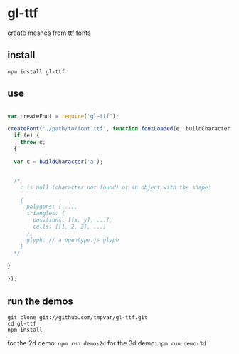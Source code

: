 # gl-ttf

create meshes from ttf fonts

## install

`npm install gl-ttf`

## use

```javascript

var createFont = require('gl-ttf');

createFont('./path/to/font.ttf', function fontLoaded(e, buildCharacter, font) {
  if (e) {
    throw e;
  {

  var c = buildCharacter('a');


  /*
    c is null (character not found) or an object with the shape:

    {
      polygons: [...],
      triangles: {
        positions: [[x, y], ...],
        cells: [[1, 2, 3], ...]
      },
      glyph: // a opentype.js glyph
    }
  */

}

});
```

## run the demos

```
git clone git://github.com/tmpvar/gl-ttf.git
cd gl-ttf
npm install
```

for the 2d demo: `npm run demo-2d`
for the 3d demo: `npm run demo-3d`
